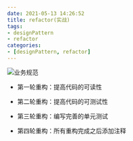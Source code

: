 ```yaml
---
date: 2021-05-13 14:26:52
title: refactor(实战)
tags:
- designPattern
- refactor
categories:
- [designPattern, refactor]
---
```


![业务规范](E:\github\notebook\designPattern\assets\业务规范.jpg)

- 第一轮重构：提高代码的可读性

- 第二轮重构：提高代码的可测试性

- 第三轮重构：编写完善的单元测试

- 第四轮重构：所有重构完成之后添加注释